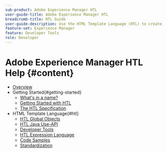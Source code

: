 ```yaml
---
sub-product: Adobe Experience Manager HTL
user-guide-title: Adobe Experience Manager HTL
breadcrumb-title: HTL Guide
user-guide-description: Use the HTML Template Language (HTL) to create an enterprise-level web framework.
feature-set: Experience Manager
feature: Developer Tools
role: Developer
---
```


# Adobe Experience Manager HTL Help {#content}

+ [Overview](overview.md)
+ Getting Started{#getting-started}
  + [What's in a name?](history.md)
  + [Getting Started with HTL](getting-started.md)
  + [The HTL Specification](specification.md)
+ HTML Template Language{#htl}
  + [HTL Global Objects](global-objects.md)
  + [HTL Java Use-API](java-use-api.md)
  + [Developer Tools](developer-tools.md)
  + [HTL Expression Language](expression-language.md)
  + [Code Samples](code-samples.md)
  + [Standardization](standardization.md)